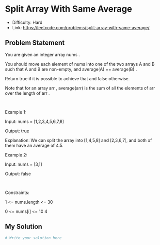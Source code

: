 # Split Array With Same Average
- Difficulty: Hard
- Link: https://leetcode.com/problems/split-array-with-same-average/

## Problem Statement

You are given an integer array 
nums
.


You should move each element of 
nums
 into one of the two arrays 
A
 and 
B
 such that 
A
 and 
B
 are non-empty, and 
average(A) == average(B)
.


Return 
true
 if it is possible to achieve that and 
false
 otherwise.


Note
 that for an array 
arr
, 
average(arr)
 is the sum of all the elements of 
arr
 over the length of 
arr
.


 


Example 1:




Input:
 nums = [1,2,3,4,5,6,7,8]

Output:
 true

Explanation:
 We can split the array into [1,4,5,8] and [2,3,6,7], and both of them have an average of 4.5.



Example 2:




Input:
 nums = [3,1]

Output:
 false



 


Constraints:




1 <= nums.length <= 30


0 <= nums[i] <= 10
4

## My Solution

```python
# Write your solution here
```
